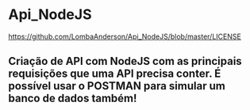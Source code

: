 # Api_NodeJS

https://github.com/LombaAnderson/Api_NodeJS/blob/master/LICENSE



## Criação de API com NodeJS com as principais requisições que uma API precisa conter. É possível usar o POSTMAN para simular um banco de dados também!

